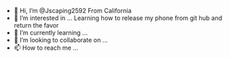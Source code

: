 - 👋 Hi, I’m @Jscaping2592
From California
- 👀 I’m interested in ...
Learning how to release my phone from git hub and return the favor
- 🌱 I’m currently learning ...
- 💞️ I’m looking to collaborate on ...
- 📫 How to reach me ...

<!---
Jscaping2592/Jscaping2592 is a ✨ special ✨ repository because its `README.md` (this file) appears on your GitHub profile.
You can click the Preview link to take a look at your changes.
--->
